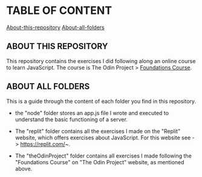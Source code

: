 # TABLE OF CONTENT
[About-this-repository](#about-this-repository)
[About-all-folders](#about-all-folders)


## ABOUT THIS REPOSITORY
This repository contains the exercises I did following along an online course to learn JavaScript. 
The course is The Odin Project > <a href="https://www.theodinproject.com/paths/foundations/courses/foundations" target="_blank" rel="noopener noreferrer">Foundations Course</a>.


## ABOUT ALL FOLDERS
This is a guide through the content of each folder you find in this repository.

- the "node" folder stores an app.js file I wrote and executed to understand the basic functioning of a server. 

- The "replit" folder contains all the exercises I made on the "Replit" website, which offers exercises about JavaScript. For this website see -> https://replit.com/~.

- The "theOdinProject" folder contains all exercises I made following the "Foundations Course" on "The Odin Project" website, as mentioned above.



